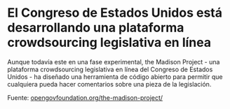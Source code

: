 # El Congreso de Estados Unidos está desarrollando una plataforma crowdsourcing legislativa en línea

Aunque todavía este en una fase experimental, the Madison Project - una plataforma crowdsourcing legislativa en línea del Congreso de Estados Unidos - ha diseñado una herramienta de código abierto para permitir que cualquiera pueda hacer comentarios sobre una pieza de la  legislación.

Fuente: [opengovfoundation.org/the-madison-project/](http://opengovfoundation.org/the-madison-project/)
